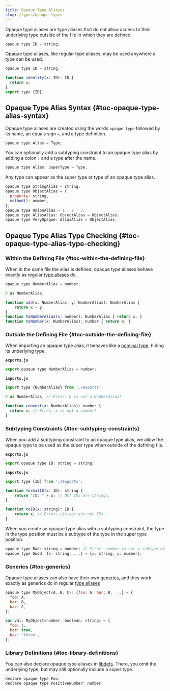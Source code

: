 ```yaml
---
title: Opaque Type Aliases
slug: /types/opaque-types
---
```


Opaque type aliases are type aliases that do not allow access to their
underlying type outside of the file in which they are defined.

```js flow-check
opaque type ID = string;
```

Opaque type aliases, like regular type aliases, may be used anywhere a type can
be used.


```js flow-check
opaque type ID = string;

function identity(x: ID): ID {
  return x;
}
export type {ID};
```

## Opaque Type Alias Syntax {#toc-opaque-type-alias-syntax}

Opaque type aliases are created using the words `opaque type` followed by its
name, an equals sign `=`, and a type definition.

```js
opaque type Alias = Type;
```

You can optionally add a subtyping constraint to an opaque type alias by adding
a colon `:` and a type after the name.

```js
opaque type Alias: SuperType = Type;
```

Any type can appear as the super type or type of an opaque type alias.

```js flow-check
opaque type StringAlias = string;
opaque type ObjectAlias = {
  property: string,
  method(): number,
};
opaque type UnionAlias = 1 | 2 | 3;
opaque type AliasAlias: ObjectAlias = ObjectAlias;
opaque type VeryOpaque: AliasAlias = ObjectAlias;
```

## Opaque Type Alias Type Checking {#toc-opaque-type-alias-type-checking}

### Within the Defining File {#toc-within-the-defining-file}

When in the same file the alias is defined, opaque type aliases behave exactly
as regular [type aliases](../aliases/) do.

```js flow-check
opaque type NumberAlias = number;

0 as NumberAlias;

function add(x: NumberAlias, y: NumberAlias): NumberAlias {
    return x + y;
}
function toNumberAlias(x: number): NumberAlias { return x; }
function toNumber(x: NumberAlias): number { return x; }
```

### Outside the Defining File {#toc-outside-the-defining-file}

When importing an opaque type alias, it behaves like a
[nominal type](../../lang/nominal-structural/#toc-nominal-typing), hiding its
underlying type.

**`exports.js`**

```js
export opaque type NumberAlias = number;
```

**`imports.js`**

```js
import type {NumberAlias} from './exports';

0 as NumberAlias; // Error: 0 is not a NumberAlias!

function convert(x: NumberAlias): number {
  return x; // Error: x is not a number!
}
```

### Subtyping Constraints {#toc-subtyping-constraints}

When you add a subtyping constraint to an opaque type alias, we allow the opaque
type to be used as the super type when outside of the defining file.

**`exports.js`**

```js flow-check
export opaque type ID: string = string;
```

**`imports.js`**

```js
import type {ID} from './exports';

function formatID(x: ID): string {
    return "ID: " + x; // Ok! IDs are strings.
}

function toID(x: string): ID {
    return x; // Error: strings are not IDs.
}
```

When you create an opaque type alias with a subtyping constraint, the type in
the type position must be a subtype of the type in the super type position.

```js flow-check
opaque type Bad: string = number; // Error: number is not a subtype of string
opaque type Good: {x: string, ...} = {x: string, y: number};
```

### Generics {#toc-generics}

Opaque type aliases can also have their own [generics](../generics/),
and they work exactly as generics do in regular [type aliases](../aliases#toc-type-alias-generics)

```js flow-check
opaque type MyObject<A, B, C>: {foo: A, bar: B, ...} = {
  foo: A,
  bar: B,
  baz: C,
};

var val: MyObject<number, boolean, string> = {
  foo: 1,
  bar: true,
  baz: 'three',
};
```

### Library Definitions {#toc-library-definitions}

You can also declare opaque type aliases in
[libdefs](../../libdefs). There, you omit the underlying
type, but may still optionally include a super type.

```js flow-check
declare opaque type Foo;
declare opaque type PositiveNumber: number;
```
